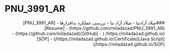 # PNU_3991_AR
<div dir="rtl">
    ###میلاد آزادنیا
- میلاد آزاد نیا
    - بررسی عملکرد بدافزارها	
- [PNU_3991_AR](https://github.com/miladazad/PNU_3991_AR) 
- [Resume](https://miladazad.github.io/ )  
- [GitHub](https://github.com/miladazad)
- [Java Script](https://miladazad.github.io/Certificate/)
- [SOP](https://miladazad.github.io/SOP/)
